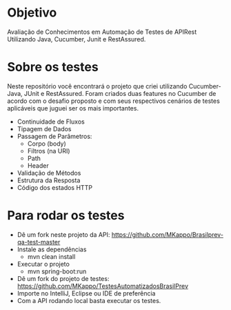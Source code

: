 # Objetivo
Avaliação de Conhecimentos em Automação de Testes de APIRest Utilizando Java, Cucumber, Junit e RestAssured.

# Sobre os testes
Neste repositório você encontrará o projeto que criei utilizando Cucumber-Java, JUnit e RestAssured.
Foram criados duas features no Cucumber de acordo com o desafio proposto e com seus respectivos cenários de testes aplicáveis que juguei ser os mais importantes.

* Continuidade de Fluxos
*	Tipagem de Dados
* Passagem de Parâmetros:
  *	Corpo (body)
  * Filtros (na URI)
  * Path
  * Header
* Validação de Métodos
*	Estrutura da Resposta
* Código dos estados HTTP

# Para rodar os testes

* Dê um fork neste projeto da API: https://github.com/MKappo/Brasilprev-qa-test-master
* Instale as dependências 
  * mvn clean install
* Executar o projeto 
  * mvn spring-boot:run
* Dê um fork do projeto de testes: https://github.com/MKappo/TestesAutomatizadosBrasilPrev
* Importe no IntelliJ, Eclipse ou IDE de preferência
* Com a API rodando local basta executar os testes.
